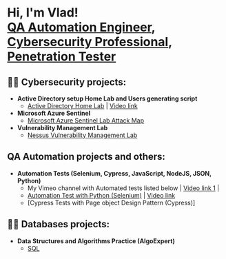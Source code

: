 <h1>Hi, I'm Vlad! <br/><a href="https://github.com/joshmadakor1">QA Automation Engineer</a>, <a href="https://www.linkedin.com/in/joshmadakor/">Cybersecurity Professional</a>, <a href="https://www.youtube.com/c/joshmadakor">Penetration Tester</a></h1>

<h2>👨‍💻 Cybersecurity projects:</h2>

- <b>Active Directory setup Home Lab and Users generating script</b>
  - [Active Directory Home Lab](https://github.com/Vlad774/ActiveDirectoryLab) | [Video link](https://www.youtube.com/watch?v=wGJSgqEzM0w&ab_channel=VladCybersecurity)
- <b>Microsoft Azure Sentinel</b>
  - [Microsoft Azure Sentinel Lab Attack Map](https://github.com/Vlad774/Microsoft-Azure-Sentinel-Lab-Attack-Map/blob/main/README.md)
- <b>Vulnerability Management Lab</b>
  - [Nessus Vulnerability Management Lab](https://github.com/Vlad774/Nessus-Vulnerability-Management-Lab)

<h2>QA Automation projects and others:</h2>

- <b>Automation Tests (Selenium, Cypress, JavaScript, NodeJS, JSON, Python) </b>
  - My Vimeo channel with Automated tests listed below | [Video link 1](https://vimeo.com/user199007084) | 
  - [Automation Test with Python (Selenium)](https://github.com/Vlad774/Dotdashcom_test_PYTHON) | [Video link](https://vimeo.com/820757696)
  - [Cypress Tests with Page object Design Pattern (Cypress)] 

<h2>👨‍💻 Databases projects:</h2>

- <b>Data Structures and Algorithms Practice (AlgoExpert)</b>
  - [SQL](https://github.com/Vlad774/SQL)




[twitter]: https://twitter.com/joshmadakor
[youtube]: https://www.youtube.com/c/joshmadakor
[instagram]: https://www.instagram.com/joshmadakor/
[linkedin]: https://linkedin.com/in/joshmadakor

<!--
**joshmadakor1/joshmadakor1** is a ✨ _special_ ✨ repository because its `README.md` (this file) appears on your GitHub profile.

Here are some ideas to get you started:

- 🔭 I’m currently working on ...
- 🌱 I’m currently learning ...
- 👯 I’m looking to collaborate on ...
- 🤔 I’m looking for help with ...
- 💬 Ask me about ...
- 📫 How to reach me: ...
- 😄 Pronouns: ...
- ⚡ Fun fact: ...
-->
